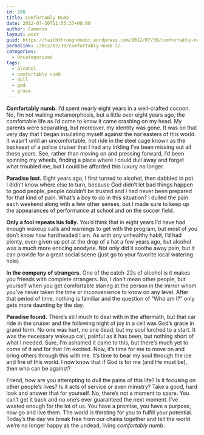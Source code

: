 ```yaml
---
id: 208
title: Comfortably Numb
date: 2012-07-30T11:55:37+00:00
author: Cameron
layout: post
guid: https://faiththroughdoubt.wordpress.com/2012/07/30/comfortably-numb/
permalink: /2012/07/30/comfortably-numb-2/
categories:
  - Uncategorized
tags:
  - alcohol
  - comfortably numb
  - dull
  - god
  - grace
---
```

**Comfortably numb.** I’d spent nearly eight years in a well-crafted cocoon. No, I’m not waiting metamorphosis, but a little over eight years ago, the comfortable life as I’d come to know it came crashing on my head. My parents were separating, but moreover, my identity was gone. It was on that very day that I began insulating myself against the nor’easters of this world. It wasn’t until an uncomfortable, hot ride in the steel cage known as the backseat of a police cruiser that I had any inkling I’ve been missing out all these years. See, rather than moving on and pressing forward, I’d been spinning my wheels, finding a place where I could dull away and forget what troubled me, but I could be afforded this luxury no longer.

<span class="embed-youtube" style="text-align:center; display: block;"></span> 

**Paradise lost.** Eight years ago, I first turned to alcohol, then dabbled in pot. I didn’t know where else to turn, because God didn’t let bad things happen to good people, people couldn’t be trusted and I had never been prepared for that kind of pain. What’s a boy to do in this situation? I dulled the pain each weekend along with a few other senses, but I made sure to keep up the appearances of performance at school and on the soccer field.

**Only a fool repeats his folly.** You’d think that in eight years I’d have had enough wakeup calls and warnings to get with the program, but most of you don’t know how hardheaded I am. As with any unhealthy habit, I’d had plenty, even given up pot at the drop of a hat a few years ago, but alcohol was a much more enticing anodyne. Not only did it soothe away pain, but it can provide for a great social scene (just go to your favorite local watering hole).

**In the company of strangers.** One of the catch-22s of alcohol is it makes you friends with complete strangers. No, I don’t mean other people, but yourself when you get comfortable staring at the person in the mirror whom you’ve never taken the time or inconvenience to know on any level. After that period of time, nothing is familiar and the question of “Who am I?” only gets more daunting by the day.

**Paradise found.** There’s still much to deal with in the aftermath, but that car ride in the cruiser and the following night of joy in a cell was God’s grace in grand form. No one was hurt, no one dead, but my soul lurched to a start. It was the necessary wakeup call, painful as it has been, but nothing short of what I needed. Sure, I’m ashamed it came to this, but there’s much yet to come of it and for that I’m excited. Now, it’s time for me to move on and bring others through this with me. It’s time to bear my soul through the ice and fire of this world. I now know that if God is for me (and He must be), then who can be against?

Friend, how are you attempting to dull the pains of this life? Is it focusing on other people’s lives? Is it acts of service or even ministry? Take a good, hard look and answer that for yourself. No, there’s not a moment to spare. You can’t get it back and no one’s ever guaranteed the next moment. I’ve wasted enough for the lot of us. You have a promise, you have a purpose, now go and live them. The world is thirsting for you to fulfill your potential. Today’s the day we break free from our chains together and tell the world we’re no longer happy as the undead, living _comfortably numb_.